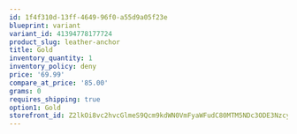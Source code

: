 ```yaml
---
id: 1f4f310d-13ff-4649-96f0-a55d9a05f23e
blueprint: variant
variant_id: 41394778177724
product_slug: leather-anchor
title: Gold
inventory_quantity: 1
inventory_policy: deny
price: '69.99'
compare_at_price: '85.00'
grams: 0
requires_shipping: true
option1: Gold
storefront_id: Z2lkOi8vc2hvcGlmeS9Qcm9kdWN0VmFyaWFudC80MTM5NDc3ODE3NzcyNA==
---
```

